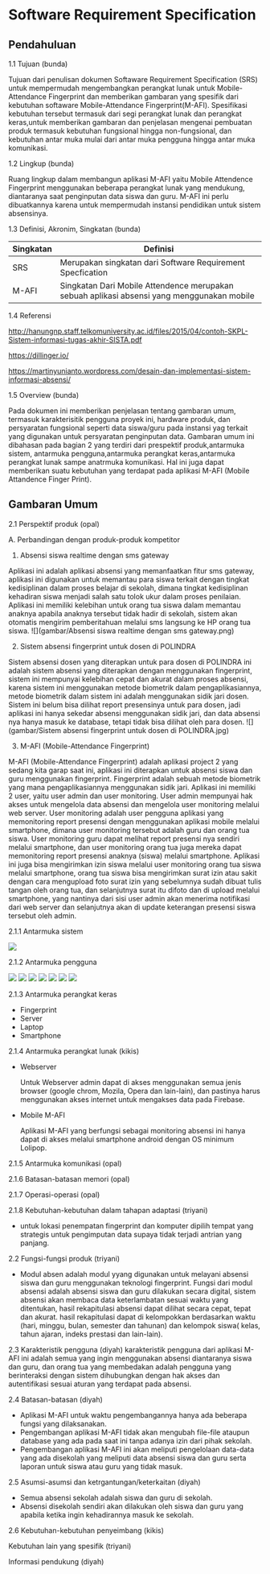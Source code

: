 # Software Requirement Specification #

## Pendahuluan ##

1.1 Tujuan (bunda)

Tujuan dari penulisan dokumen Softaware Requirement Specification (SRS) untuk mempermudah mengembangkan perangkat lunak untuk Mobile-Attendance Fingerprint
dan memberikan gambaran yang spesifik dari kebutuhan softaware Mobile-Attendance Fingerprint(M-AFI). Spesifikasi kebutuhan tersebut termasuk dari segi perangkat lunak dan perangkat keras,untuk memberikan gambaran dan 
penjelasan mengenai pembuatan produk termasuk kebutuhan fungsional hingga non-fungsional, dan kebutuhan antar muka mulai dari antar muka pengguna hingga antar muka komunikasi.

1.2 Lingkup (bunda)

Ruang lingkup dalam membangun aplikasi M-AFI yaitu Mobile Attendence Fingerprint menggunakan beberapa perangkat lunak yang mendukung, diantaranya saat penginputan data siswa dan guru. M-AFI ini perlu dibuatkannya karena untuk mempermudah instansi pendidikan untuk sistem absensinya.


1.3 Definisi, Akronim, Singkatan (bunda)

|   Singkatan  | Definisi |
| ------ | ------ |
| SRS | Merupakan singkatan dari Software Requirement Specfication |
| M-AFI | Singkatan Dari Mobile Attendence merupakan sebuah aplikasi absensi yang menggunakan mobile  |

1.4 Referensi

http://hanungnp.staff.telkomuniversity.ac.id/files/2015/04/contoh-SKPL-Sistem-informasi-tugas-akhir-SISTA.pdf

https://dillinger.io/

https://martinyunianto.wordpress.com/desain-dan-implementasi-sistem-informasi-absensi/

1.5 Overview (bunda)

Pada dokumen ini memberikan penjelasan tentang gambaran umum, termasuk karakterisitik pengguna proyek ini, hardware produk, dan persyaratan fungsional seperti data siswa/guru pada instansi yag terkait yang digunakan untuk persyaratan penginputan data. Gambaran umum ini dibahasan pada bagian 2 yang terdiri dari prespektif produk,antarmuka sistem, antarmuka pengguna,antarmuka perangkat keras,antarmuka perangkat lunak sampe anatrmuka komunikasi. Hal ini juga dapat memberikan suatu kebutuhan yang terdapat pada aplikasi M-AFI (Mobile Attandence Finger Print).


## Gambaran Umum ##

2.1 Perspektif produk (opal)

A.	Perbandingan dengan produk-produk kompetitor

1.	Absensi siswa realtime dengan sms gateway

Aplikasi ini adalah aplikasi absensi yang memanfaatkan fitur sms gateway, aplikasi ini digunakan untuk memantau para siswa terkait dengan tingkat kedisiplinan dalam proses belajar di sekolah, dimana tingkat kedisiplinan kehadiran siswa menjadi salah satu tolok ukur dalam proses penilaian. 
Aplikasi ini memiliki kelebihan untuk orang tua siswa dalam memantau anaknya apabila anaknya tersebut tidak hadir di sekolah, sistem akan otomatis mengirim pemberitahuan melalui sms langsung ke HP orang tua siswa.
![](gambar/Absensi siswa realtime dengan sms gateway.png)

2.	Sistem absensi fingerprint untuk dosen di POLINDRA

Sistem absensi dosen yang diterapkan untuk para dosen di POLINDRA ini adalah sistem absensi yang diterapkan dengan menggunakan fingerprint, sistem ini mempunyai kelebihan cepat dan akurat dalam proses absensi, karena sistem ini menggunakan metode biometrik dalam pengaplikasiannya, metode biometrik dalam sistem ini adalah menggunakan sidik jari dosen.
Sistem ini belum bisa dilihat report presensinya untuk para dosen, jadi aplikasi ini hanya sekedar absensi menggunakan sidik jari, dan data absensi nya hanya masuk ke database, tetapi tidak bisa dilihat oleh para dosen.
![](gambar/Sistem absensi fingerprint untuk dosen di POLINDRA.jpg)

3.	M-AFI (Mobile-Attendance Fingerprint)

M-AFI (Mobile-Attendance Fingerprint) adalah aplikasi project 2 yang sedang kita garap saat ini, aplikasi ini diterapkan untuk absensi siswa dan guru menggunakan fingerprint. Fingerprint adalah sebuah metode biometrik yang mana pengaplikasiannya menggunakan sidik jari.
Aplikasi ini memiliki 2 user, yaitu user admin dan user monitoring. User admin mempunyai hak akses untuk mengelola data absensi dan mengelola user monitoring melalui web server. User monitoring adalah user pengguna aplikasi yang memonitoring report presensi dengan menggunakan aplikasi mobile melalui smartphone, dimana user monitoring tersebut adalah guru dan orang tua siswa. User monitoring guru dapat melihat report presensi nya sendiri melalui smartphone, dan user monitoring orang tua  juga mereka dapat memonitoring report presensi anaknya (siswa) melalui smartphone.
Aplikasi ini juga bisa mengirimkan izin siswa melalui user monitoring orang tua siswa melalui smartphone, orang tua siswa bisa mengirimkan surat izin atau sakit dengan cara mengupload foto surat izin yang sebelumnya sudah dibuat tulis tangan oleh orang tua, dan selanjutnya surat itu difoto dan di upload melalui smartphone, yang nantinya dari sisi user admin akan menerima notifikasi dari web server dan selanjutnya akan di update keterangan presensi siswa tersebut oleh admin.



2.1.1 Antarmuka sistem 

![](gambar/Antarmuka_pengguna.png)

2.1.2 Antarmuka pengguna

![](gambar/splash.png)
![](gambar/login.png)
![](gambar/dashboard.png)
![](gambar/slidebar.png)
![](gambar/logout_dan_gantipass.png)
![](gambar/gantipass.png)
![](gambar/izinsiswa.png)

2.1.3 Antarmuka perangkat keras

- Fingerprint
- Server
- Laptop
- Smartphone

2.1.4 Antarmuka perangkat lunak (kikis)

- Webserver

	Untuk Webserver admin dapat di akses menggunakan semua jenis browser (google chrom, Mozila, Opera dan lain-lain), dan pastinya harus menggunakan akses internet untuk mengakses data pada Firebase.


- Mobile M-AFI

	Aplikasi M-AFI yang berfungsi sebagai monitoring absensi ini hanya dapat di akses melalui smartphone android dengan OS minimum Lolipop.

2.1.5 Antarmuka komunikasi (opal)

2.1.6 Batasan-batasan memori (opal)

2.1.7 Operasi-operasi (opal)

2.1.8 Kebutuhan-kebutuhan dalam tahapan adaptasi (triyani)

- untuk lokasi penempatan fingerprint dan komputer dipilih tempat yang strategis untuk pengimputan data supaya tidak terjadi antrian yang panjang.


2.2 Fungsi-fungsi produk (triyani)

- Modul absen adalah modul yyang digunakan untuk melayani absensi siswa dan guru menggunakan teknologi fingerprint. Fungsi dari modul absensi adalah absensi siswa dan guru dilakukan secara digital, sistem absensi akan membaca data keterlambatan sesuai waktu yang  ditentukan, hasil rekapitulasi absensi dapat dilihat secara cepat, tepat dan akurat. hasil rekapitulasi dapat di kelompokkan berdasarkan waktu (hari, minggu, bulan, semester dan tahunan) dan kelompok siswa( kelas, tahun ajaran, indeks prestasi dan lain-lain).

2.3 Karakteristik pengguna (diyah)
karakteristik pengguna dari aplikasi M-AFI ini adalah semua yang ingin menggunakan absensi diantaranya siswa dan guru, 
dan orang tua yang membedakan adalah pengguna yang berinteraksi dengan sistem dihubungkan dengan hak akses dan 
autentifikasi sesuai aturan yang terdapat pada absensi.

2.4 Batasan-batasan (diyah)

 * Aplikasi M-AFI untuk waktu pengembangannya hanya ada beberapa fungsi yang dilaksanakan.
 * Pengembangan aplikasi M-AFI tidak akan mengubah file-file ataupun database yang ada
   pada saat ini tanpa adanya izin dari pihak sekolah.
 * Pengembangan aplikasi M-AFI ini akan meliputi pengelolaan data-data yang ada disekolah
   yang meliputi data absensi siswa dan guru serta laporan untuk siswa atau guru yang tidak 
   masuk.

2.5 Asumsi-asumsi dan ketrgantungan/keterkaitan (diyah)

* Semua absensi sekolah adalah siswa dan guru di sekolah. 
* Absensi disekolah sendiri akan dilakukan oleh siswa dan guru yang apabila ketika ingin kehadirannya masuk ke sekolah.

2.6 Kebutuhan-kebutuhan penyeimbang (kikis)

Kebutuhan lain yang spesifik (triyani)

Informasi pendukung (diyah)